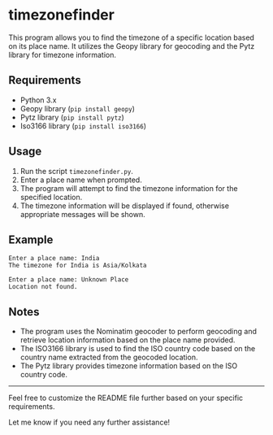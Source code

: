 # timezonefinder

This program allows you to find the timezone of a specific location based on its place name. It utilizes the Geopy library for geocoding and the Pytz library for timezone information.

## Requirements

- Python 3.x
- Geopy library (`pip install geopy`)
- Pytz library (`pip install pytz`)
- Iso3166 library (`pip install iso3166`)

## Usage

1. Run the script `timezonefinder.py`.
2. Enter a place name when prompted.
3. The program will attempt to find the timezone information for the specified location.
4. The timezone information will be displayed if found, otherwise appropriate messages will be shown.

## Example

```
Enter a place name: India
The timezone for India is Asia/Kolkata

```

```
Enter a place name: Unknown Place
Location not found.
```

## Notes

- The program uses the Nominatim geocoder to perform geocoding and retrieve location information based on the place name provided.
- The ISO3166 library is used to find the ISO country code based on the country name extracted from the geocoded location.
- The Pytz library provides timezone information based on the ISO country code.

---

Feel free to customize the README file further based on your specific requirements.

Let me know if you need any further assistance!
